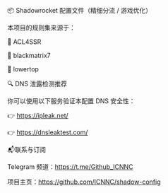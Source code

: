 📦 Shadowrocket 配置文件（精细分流 / 游戏优化）

本项目的规则集来源于：

🔗 ACL4SSR

🔗 blackmatrix7

🔗 lowertop

🔍 DNS 泄露检测推荐

你可以使用以下服务验证本配置 DNS 安全性：

👉 https://ipleak.net/

👉 https://dnsleaktest.com/

📬联系与订阅

Telegram 频道：https://t.me/Github_ICNNC

项目主页：https://github.com/ICNNC/shadow-config

